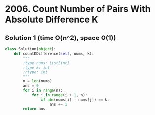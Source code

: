 # 2006. Count Number of Pairs With Absolute Difference K

## Solution 1 (time O(n^2), space O(1))

```python
class Solution(object):
    def countKDifference(self, nums, k):
        """
        :type nums: List[int]
        :type k: int
        :rtype: int
        """
        n = len(nums)
        ans = 0
        for i in range(n):
            for j in range(i + 1, n):
                if abs(nums[i] - nums[j]) == k:
                    ans += 1
        return ans
```
